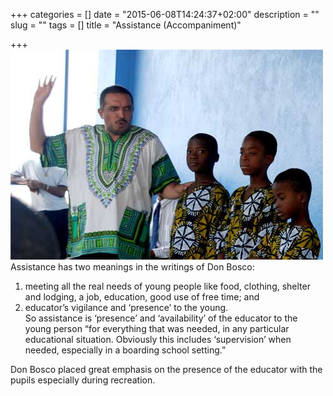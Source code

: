 +++
categories = []
date = "2015-06-08T14:24:37+02:00"
description = ""
slug = ""
tags = []
title = "Assistance (Accompaniment)"

+++
![Assistance](/images/salesians3.jpg)Assistance has two meanings in the writings of Don Bosco:

1. meeting all the real needs of young people like food, clothing, shelter and lodging, a job, education, good use of free time; and 
1. educator’s vigilance and ‘presence’ to the young.  
So assistance is ‘presence’ and ‘availability’ of the educator to the young person “for everything that was needed, in any particular educational situation.  Obviously this includes ‘supervision’ when needed, especially in a boarding school setting.”

Don Bosco placed great emphasis on the presence of the educator with the pupils especially during recreation.

